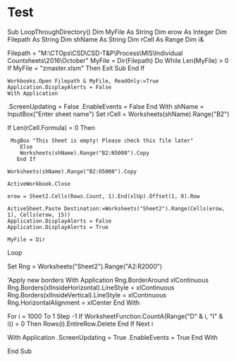 # Test

Sub LoopThroughDirectory()
Dim MyFile As String
Dim erow As Integer
Dim Filepath As String
Dim shName As String
Dim rCell As Range
Dim i&

Filepath = "M:\CTOps\CSD\CSD-T&P\Process\MIS\Individual Countsheets\2016\October\"
MyFile = Dir(Filepath)
Do While Len(MyFile) > 0
    If MyFile = "zmaster.xlsm" Then
    Exit Sub
    End If
    
    
    Workbooks.Open Filepath & MyFile, ReadOnly:=True
    Application.DisplayAlerts = False
    With Application
   .ScreenUpdating = False
   .EnableEvents = False
    End With
    shName = InputBox("Enter sheet name")
    Set rCell = Worksheets(shName).Range("B2")
    
   If Len(rCell.Formula) = 0 Then
     
     MsgBox "This Sheet is empty! Please check this file later"
        Else
        Worksheets(shName).Range("B2:N5000").Copy
       End If

    Worksheets(shName).Range("B2:O5000").Copy
    
    ActiveWorkbook.Close
    
    erow = Sheet2.Cells(Rows.Count, 1).End(xlUp).Offset(1, 0).Row
    
    ActiveSheet.Paste Destination:=Worksheets("Sheet2").Range(Cells(erow, 1), Cells(erow, 15))
    Application.DisplayAlerts = False
    Application.DisplayAlerts = True
    
    MyFile = Dir
    
Loop

Set Rng = Worksheets("Sheet2").Range("A2:R2000")
  
  'Apply new borders
    With Application
    Rng.BorderAround xlContinuous
    Rng.Borders(xlInsideHorizontal).LineStyle = xlContinuous
    Rng.Borders(xlInsideVertical).LineStyle = xlContinuous
    Rng.HorizontalAlignment = xlCenter
    End With
    
  For i = 1000 To 1 Step -1
    If WorksheetFunction.CountA(Range("D" & i, "I" & i)) = 0 Then
        Rows(i).EntireRow.Delete
    End If
Next i

With Application
.ScreenUpdating = True
.EnableEvents = True
End With

End Sub
